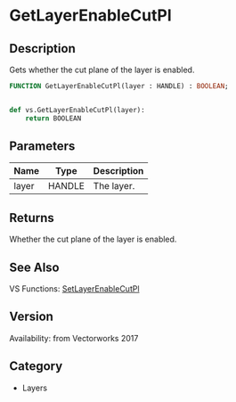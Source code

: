 # GetLayerEnableCutPl

## Description
Gets whether the cut plane of the layer is enabled.

```pascal
FUNCTION GetLayerEnableCutPl(layer : HANDLE) : BOOLEAN;
```

```python

def vs.GetLayerEnableCutPl(layer):
    return BOOLEAN
```

## Parameters
|Name|Type|Description|
|---|---|---|
|layer|HANDLE|The layer.|

## Returns
Whether the cut plane of the layer is enabled.

## See Also
VS Functions:
[SetLayerEnableCutPl](SetLayerEnableCutPl.md)

## Version
Availability: from Vectorworks 2017
## Category
* Layers

